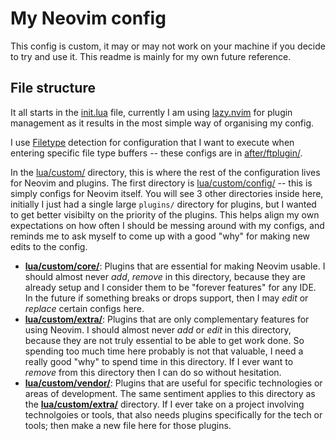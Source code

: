 # My Neovim config

This config is custom, it may or may not work on your machine if you decide to
try and use it. This readme is mainly for my own future reference.

## File structure

It all starts in the [init.lua](init.lua) file, currently I am using
[lazy.nvim](https://github.com/folke/lazy.nvim) for plugin management as it
results in the most simple way of organising my config.

I use [Filetype](https://neovim.io/doc/user/filetype.html) detection for
configuration that I want to execute when entering specific file type buffers --
these configs are in [after/ftplugin/](./after/ftplugin/).

In the [lua/custom/](./lua/custom/) directory, this is where the rest of the
configuration lives for Neovim and plugins. The first directory is
[lua/custom/config/](./lua/custom/config/) -- this is simply configs for Neovim
itself. You will see 3 other directories inside here, initially I just had a
single large `plugins/` directory for plugins, but I wanted to get better
visibilty on the priority of the plugins. This helps align my own expectations
on how often I should be messing around with my configs, and reminds me to ask
myself to come up with a good "why" for making new edits to the config.

- [**lua/custom/core/**](./lua/custom/core/): Plugins that are essential for
  making Neovim usable. I should almost never *add*, *remove* in this directory,
  because they are already setup and I consider them to be "forever features"
  for any IDE. In the future if something breaks or drops support, then I may
  *edit* or *replace* certain configs here.
- [**lua/custom/extra/**](./lua/custom/extra/): Plugins that are only
  complementary features for using Neovim. I should almost never *add* or *edit*
  in this directory, because they are not truly essential to be able to get work
  done. So spending too much time here probably is not that valuable, I need a
  really good "why" to spend time in this directory. If I ever want to *remove*
  from this directory then I can do so without hesitation.
- [**lua/custom/vendor/**](./lua/custom/vendor/): Plugins that are useful for
  specific technologies or areas of development. The same sentiment applies to
  this directory as the [**lua/custom/extra/**](./lua/custom/extra/) directory.
  If I ever take on a project involving technolgoies or tools, that also needs
  plugins specifically for the tech or tools; then make a new file here for
  those plugins.
